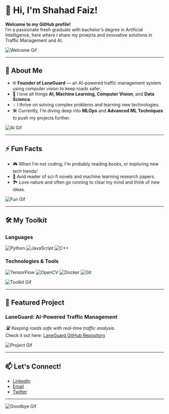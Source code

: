 # 👋 Hi, I'm Shahad Faiz!

**Welcome to my GitHub profile!**  
I’m a passionate fresh graduate with bachelor's degree in Artificial Intelligence, here where I share my proejcts and innovative solutions in Traffic Management and AI.

![Welcome Gif](https://media.giphy.com/media/hvRJCLFzcasrR4ia7z/giphy.gif)

---

## 🚀 About Me
- 🌐 **Founder of LaneGuard** — an AI-powered traffic management system using computer vision to keep roads safer.  
- 🤖 I love all things **AI, Machine Learning, Computer Vision**, and **Data Science**.  
- 💡 I thrive on solving complex problems and learning new technologies.  
- 🛠️ Currently, I'm diving deep into **MLOps** and **Advanced ML Techniques** to push my projects further.

![AI Gif](https://media.giphy.com/media/f9k1tV7HyORcngKF8v/giphy.gif)

---

## ⚡ Fun Facts
- 🎮 When I'm not coding, I'm probably reading books, or exploring new tech trends!  
- 📖 Avid reader of sci-fi novels and machine learning research papers.  
- 🏞️ Love nature and often go running to clear my mind and think of new ideas.

![Fun Gif](https://media.giphy.com/media/l0Exk8EUzSLsrErEQ/giphy.gif)

---

## 🛠️ My Toolkit

### Languages
![Python](https://img.shields.io/badge/-Python-blue?logo=python&logoColor=white)
![JavaScript](https://img.shields.io/badge/-JavaScript-yellow?logo=javascript&logoColor=black)
![C++](https://img.shields.io/badge/-C++-blue?logo=cplusplus&logoColor=white)

### Technologies & Tools
![TensorFlow](https://img.shields.io/badge/-TensorFlow-orange?logo=tensorflow&logoColor=white)
![OpenCV](https://img.shields.io/badge/-OpenCV-black?logo=opencv&logoColor=white)
![Docker](https://img.shields.io/badge/-Docker-blue?logo=docker&logoColor=white)
![Git](https://img.shields.io/badge/-Git-black?logo=git&logoColor=white)

![Toolkit Gif](https://media.giphy.com/media/LMt9638dO8dftAjtco/giphy.gif)

---

## 🌟 Featured Project

### LaneGuard: AI-Powered Traffic Management  
*🛣️ Keeping roads safe with real-time traffic analysis.*  
Check it out here: [LaneGuard GitHub Repository](https://github.com/your-username/LaneGuard)

![Project Gif](https://media.giphy.com/media/xT1Ra4xP8UddL9rvDi/giphy.gif)

---

## 📫 Let's Connect!
- [LinkedIn](https://www.linkedin.com/in/your-profile/in/shahad-faiz-7b82a6219/)
- [Email](mailto:shahadfaizalo@gmail.com)
- [Twitter](https://twitter.com/XjustShahad)

---

![Goodbye Gif](https://media.giphy.com/media/3oEjI6SIIHBdRxXI40/giphy.gif)
